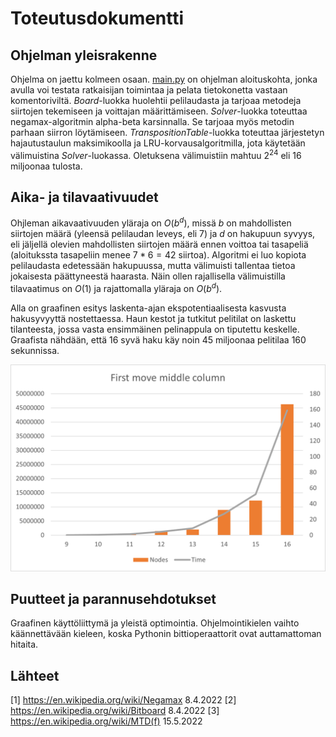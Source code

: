 # Toteutusdokumentti

## Ohjelman yleisrakenne

Ohjelma on jaettu kolmeen osaan. [main.py](../src/main.py) on ohjelman aloituskohta, jonka avulla voi testata ratkaisijan toimintaa ja pelata tietokonetta vastaan komentoriviltä. *Board*-luokka huolehtii pelilaudasta ja tarjoaa metodeja siirtojen tekemiseen ja voittajan määrittämiseen. *Solver*-luokka toteuttaa negamax-algoritmin alpha-beta karsinnalla. Se tarjoaa myös metodin parhaan siirron löytämiseen. *TranspositionTable*-luokka toteuttaa järjestetyn hajautustaulun maksimikoolla ja LRU-korvausalgoritmilla, jota käytetään välimuistina *Solver*-luokassa. Oletuksena välimuistiin mahtuu $2^{24}$ eli $16$ miljoonaa tulosta.

## Aika- ja tilavaativuudet

Ohjleman aikavaativuuden yläraja on $O(b^d)$, missä $b$ on mahdollisten siirtojen määrä (yleensä pelilaudan leveys, eli 7) ja $d$ on hakupuun syvyys, eli jäljellä olevien mahdollisten siirtojen määrä ennen voittoa tai tasapeliä (aloitukssta tasapeliin menee $7*6=42$ siirtoa). Algoritmi ei luo kopiota pelilaudasta edetessään hakupuussa, mutta välimuisti tallentaa tietoa jokaisesta päättyneestä haarasta. Näin ollen rajallisella välimuistilla tilavaatimus on $O(1)$ ja rajattomalla yläraja on $O(b^d)$.

Alla on graafinen esitys laskenta-ajan ekspotentiaalisesta kasvusta hakusyvyyttä nostettaessa. Haun kestot ja tutkitut pelitilat on laskettu tilanteesta, jossa vasta ensimmäinen pelinappula on tiputettu keskelle. Graafista nähdään, että $16$ syvä haku käy noin $45$ miljoonaa pelitilaa $160$ sekunnissa.

![PerformanceGraph](./Performance.png)

## Puutteet ja parannusehdotukset

Graafinen käyttöliittymä ja yleistä optimointia. Ohjelmointikielen vaihto käännettävään kieleen, koska Pythonin bittioperaattorit ovat auttamattoman hitaita.

## Lähteet

[1] https://en.wikipedia.org/wiki/Negamax 8.4.2022
[2] https://en.wikipedia.org/wiki/Bitboard 8.4.2022
[3] https://en.wikipedia.org/wiki/MTD(f) 15.5.2022
